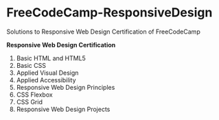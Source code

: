 # FreeCodeCamp-ResponsiveDesign
Solutions to Responsive Web Design Certification of FreeCodeCamp

<b>Responsive Web Design Certification</b>
1. Basic HTML and HTML5
2. Basic CSS
3. Applied Visual Design
4. Applied Accessibility
5. Responsive Web Design Principles
6. CSS Flexbox
7. CSS Grid
8. Responsive Web Design Projects
